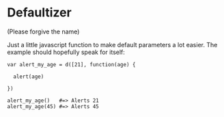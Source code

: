 Defaultizer
===

(Please forgive the name)

Just a little javascript function to make default parameters a lot easier. The example should hopefully speak for itself:


    var alert_my_age = d([21], function(age) {

      alert(age)

    })

    alert_my_age()   #=> Alerts 21
    alert_my_age(45) #=> Alerts 45
  
